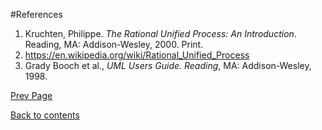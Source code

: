 #References

1. Kruchten, Philippe. <i>The Rational Unified Process: An Introduction</i>. Reading, MA: Addison-Wesley, 2000. Print.
2. https://en.wikipedia.org/wiki/Rational_Unified_Process
3.  Grady Booch et al., *UML Users Guide. Reading*, MA: Addison-Wesley, 1998.

[Prev Page](https://github.com/Krithika-Balan2290/Rational-Unified-Process/blob/master/docs/best_Practices.md)
 
 [Back to contents](https://github.com/Krithika-Balan2290/Rational-Unified-Process/blob/master/Index.md)
